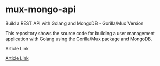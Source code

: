 # mux-mongo-api

Build a REST API with Golang and MongoDB - Gorilla/Mux Version

This repository shows the source code for building a user management application with Golang using the Gorilla/Mux package and MongoDB.

Article Link

[Article Link](https://dev.to/hackmamba/build-a-rest-api-with-golang-and-mongodb-gorillamux-version-57fh)
